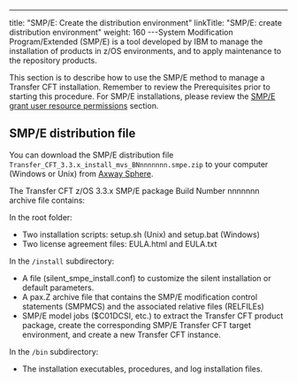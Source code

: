 ---
title: "SMP/E: Create the distribution environment"
linkTitle: "SMP/E: create distribution environment"
weight: 160
---System Modification Program/Extended (SMP/E) is a tool developed by IBM to manage the installation of products in z/OS environments, and to apply maintenance to the repository products.

This section is to describe how to use the SMP/E method to manage a Transfer CFT installation. Remember to review the Prerequisites prior to starting this procedure. For SMP/E installations, please review the [SMP/E grant user resource permissions](../../c_about_zos/r_prerequistes_zos#SMP/E) section.

## SMP/E distribution file

You can download the SMP/E distribution file `Transfer_CFT_3.3.x_install_mvs_BNnnnnnnn.smpe.zip` to your computer (Windows or Unix) from [Axway Sphere](https://www.support.axway.com/).

The Transfer CFT z/OS 3.3.x SMP/E package Build Number nnnnnnn archive file contains:

In the root folder:  

* Two installation scripts: setup.sh (Unix) and setup.bat (Windows)
* Two license agreement files: EULA.html and EULA.txt

In the `/install` subdirectory:

* A file (silent_smpe_install.conf) to customize the silent installation or default parameters.
* A pax.Z archive file that contains the SMP/E modification control statements (SMPMCS) and the associated relative files (RELFILEs)
* SMP/E model jobs ($C01DCSI, etc.) to extract the Transfer CFT product package, create the corresponding SMP/E Transfer CFT target environment, and create a new Transfer CFT instance.

In the `/bin` subdirectory:

* The installation executables, procedures, and log installation files.
